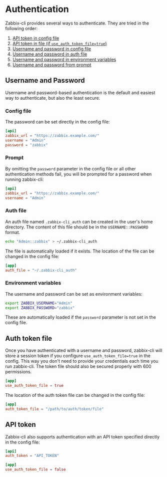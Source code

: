 # Authentication

Zabbix-cli provides several ways to authenticate. They are tried in the following order:

1. [API token in config file](#api-token)
2. [API token in file (if `use_auth_token_file=true`)](#auth-token-file)
3. [Username and password in config file](#config-file)
4. [Username and password in auth file](#auth-file)
5. [Username and password in environment variables](#environment-variables)
6. [Username and password from prompt](#prompt)

## Username and Password

Username and password-based authentication is the default and easiest way to authenticate, but also the least secure.

### Config file

The password can be set directly in the config file:

```toml
[api]
zabbix_url = "https://zabbix.example.com/"
username = "Admin"
password = "zabbix"
```

### Prompt

By omitting the `password` parameter in the config file or all other authentication methods fail, you will be prompted for a password when running zabbix-cli:

```toml
[api]
zabbix_url = "https://zabbix.example.com/"
username = "Admin"
```

### Auth file

An auth file named `.zabbix-cli_auth` can be created in the user's home directory. The content of this file should be in the `USERNAME::PASSWORD` format.

```bash
echo "Admin::zabbix" > ~/.zabbix-cli_auth
```

The file is automatically loaded if it exists. The location of the file can be changed in the config file:

```toml
[app]
auth_file = "~/.zabbix-cli_auth"
```

### Environment variables

The username and password can be set as environment variables:

```bash
export ZABBIX_USERNAME="Admin"
export ZABBIX_PASSWORD="zabbix"
```

These are automatically loaded if the `password` parameter is not set in the config file.

## Auth token file

Once you have authenticated with a username and password, zabbix-cli will store a session token if you configure `use_auth_token_file=true` in the config. This way you don't need to provide your credentials each time you run zabbix-cli. The token file should also be secured properly with 600 permissions.

```toml
[app]
use_auth_token_file = true
```

The location of the auth token file can be changed in the config file:

```toml
[app]
auth_token_file = "/path/to/auth/token/file"
```

## API token

Zabbix-cli also supports authentication with an API token specified directly in the config file:

```toml
[api]
auth_token = "API_TOKEN"

[app]
use_auth_token_file = false
```
